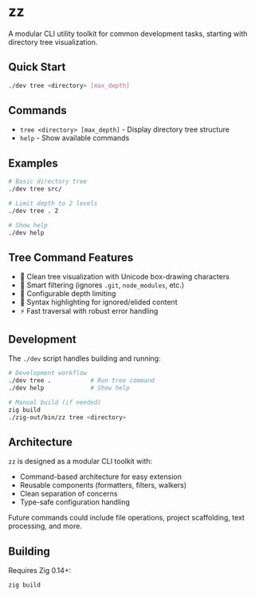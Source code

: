 # zz

A modular CLI utility toolkit for common development tasks, starting with directory tree visualization.

## Quick Start

```bash
./dev tree <directory> [max_depth]
```

## Commands

- `tree <directory> [max_depth]` - Display directory tree structure
- `help` - Show available commands

## Examples

```bash
# Basic directory tree
./dev tree src/

# Limit depth to 2 levels
./dev tree . 2

# Show help
./dev help
```

## Tree Command Features

- 🌳 Clean tree visualization with Unicode box-drawing characters
- 🚫 Smart filtering (ignores `.git`, `node_modules`, etc.)
- 📏 Configurable depth limiting
- 🎨 Syntax highlighting for ignored/elided content
- ⚡ Fast traversal with robust error handling

## Development

The `./dev` script handles building and running:

```bash
# Development workflow
./dev tree .           # Run tree command
./dev help             # Show help

# Manual build (if needed)
zig build
./zig-out/bin/zz tree <directory>
```

## Architecture

`zz` is designed as a modular CLI toolkit with:
- Command-based architecture for easy extension
- Reusable components (formatters, filters, walkers)
- Clean separation of concerns
- Type-safe configuration handling

Future commands could include file operations, project scaffolding, text processing, and more.

## Building

Requires Zig 0.14+:

```bash
zig build
```